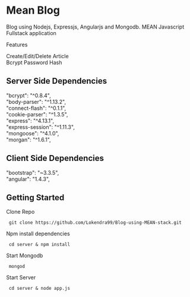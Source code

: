 # Mean Blog

Blog using Nodejs, Expressjs, Angularjs and Mongodb. MEAN Javascript Fullstack application

Features

Create/Edit/Delete Article<br/>
Bcrypt Password Hash

## Server Side Dependencies

 "bcrypt": "^0.8.4",<br/>
 "body-parser": "^1.13.2",<br/>
 "connect-flash": "^0.1.1",<br/>
 "cookie-parser": "^1.3.5",<br/>
 "express": "^4.13.1",<br/>
 "express-session": "^1.11.3",<br/>
 "mongoose": "^4.1.0",<br/>
 "morgan": "^1.6.1",<br/>

## Client Side Dependencies

 "bootstrap": "~3.3.5",<br/>
 "angular": "1.4.3",


## Getting Started

Clone Repo
```
 git clone https://github.com/Lokendra99/Blog-using-MEAN-stack.git
```
Npm install dependencies
```
 cd server & npm install
```
Start Mongodb
```
 mongod
```
Start Server
```
 cd server & node app.js
```
